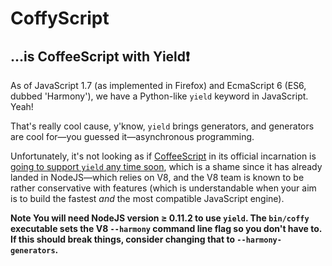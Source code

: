 


# CoffyScript

## ...is CoffeeScript with Yield❗

As of JavaScript 1.7 (as implemented in Firefox) and EcmaScript 6 (ES6, dubbed 'Harmony'), we have a
Python-like `yield` keyword in JavaScript. Yeah!

That's really cool cause, y'know, `yield` brings generators, and generators are cool for—you
guessed it—asynchronous programming.

Unfortunately, it's not looking as if [CoffeeScript](https://github.com/jashkenas/coffee-script) in its
official incarnation is [going to support `yield` any time soon](https://github.com/jashkenas/coffee-script/wiki/FAQ#unsupported-features),
which is a shame since it has already landed in NodeJS—which relies on V8, and the V8 team is known to be rather
conservative with features (which is understandable when your aim is to build the fastest *and* the most compatible
JavaScript engine).

**Note You will need NodeJS version ≥ 0.11.2 to use `yield`. The `bin/coffy` executable sets the V8
`--harmony` command line flag so you don't have to. If this should break things, consider changing
that to `--harmony-generators`.**
